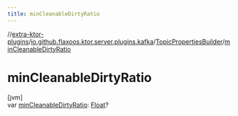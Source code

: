 ```yaml
---
title: minCleanableDirtyRatio
---
```


//[extra-ktor-plugins](../../../index.md)/[io.github.flaxoos.ktor.server.plugins.kafka](../index.md)/[TopicPropertiesBuilder](index.md)/[minCleanableDirtyRatio](min-cleanable-dirty-ratio.md)

# minCleanableDirtyRatio

[jvm]\
var [minCleanableDirtyRatio](min-cleanable-dirty-ratio.md): [Float](https://kotlinlang.org/api/latest/jvm/stdlib/kotlin/-float/index.md)?




